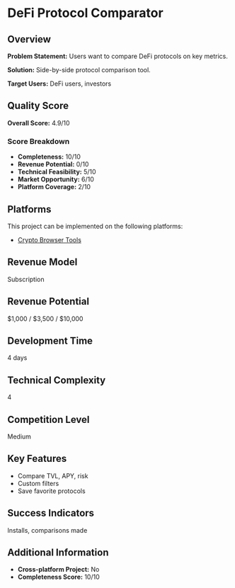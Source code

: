 # DeFi Protocol Comparator

## Overview
**Problem Statement:** Users want to compare DeFi protocols on key metrics.

**Solution:** Side-by-side protocol comparison tool.

**Target Users:** DeFi users, investors

## Quality Score
**Overall Score:** 4.9/10

### Score Breakdown
- **Completeness:** 10/10
- **Revenue Potential:** 0/10
- **Technical Feasibility:** 5/10
- **Market Opportunity:** 6/10
- **Platform Coverage:** 2/10

## Platforms
This project can be implemented on the following platforms:
- [Crypto Browser Tools](./platforms/crypto-browser-tools/)

## Revenue Model
Subscription

## Revenue Potential
$1,000 / $3,500 / $10,000

## Development Time
4 days

## Technical Complexity
4

## Competition Level
Medium

## Key Features
- Compare TVL, APY, risk
- Custom filters
- Save favorite protocols

## Success Indicators
Installs, comparisons made

## Additional Information
- **Cross-platform Project:** No
- **Completeness Score:** 10/10
